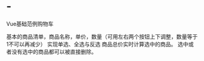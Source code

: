 # -
Vue基础范例购物车

基本的商品清单，商品名称，单价，数量（可用左右两个按钮上下调整，数量等于1不可以再减少）
实现单选、全选与反选
商品总价实时计算选中的商品。
选中或者没有选中的商品都可以被直接删除。
